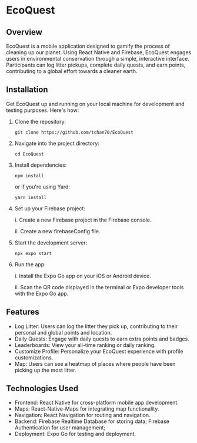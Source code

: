 # EcoQuest

## Overview

EcoQuest is a mobile application designed to gamify the process of cleaning up our planet. Using React Native and Firebase, EcoQuest engages users in environmental conservation through a simple, interactive interface. Participants can log litter pickups, complete daily quests, and earn points, contributing to a global effort towards a cleaner earth.

## Installation

Get EcoQuest up and running on your local machine for development and testing purposes. Here's how:

1. Clone the repository:

   ```git clone https://github.com/tchan70/EcoQuest```

2. Navigate into the project directory:

   ```cd EcoQuest```

3. Install dependencies:
 
   ```npm install```

   or if you're using Yard:

   ```yarn install```

4. Set up your Firebase project:
   
   i.  Create a new Firebase project in the Firebase console.
  
   ii. Create a new firebaseConfig file.

5. Start the development server:

   ```npx expo start```

6. Run the app:

   i.  Install the Expo Go app on your iOS or Android device.
  
   ii. Scan the QR code displayed in the terminal or Expo developer tools with the Expo Go app.

## Features

- Log Litter: Users can log the litter they pick up, contributing to their personal and global points and location.
- Daily Quests: Engage with daily quests to earn extra points and badges.
- Leaderboards: View your all-time ranking or daily ranking.
- Customize Profile: Personalize your EcoQuest experience with profile customizations.
- Map: Users can see a heatmap of places where people have been picking up the most litter.

## Technologies Used

- Frontend: React Native for cross-platform mobile app development.
- Maps: React-Native-Maps for integrating map functionality.
- Navigation: React Navigation for routing and navigation.
- Backend: Firebase Realtime Database for storing data; Firebase Authentication for user management; 
- Deployment: Expo Go for testing and deployment.

